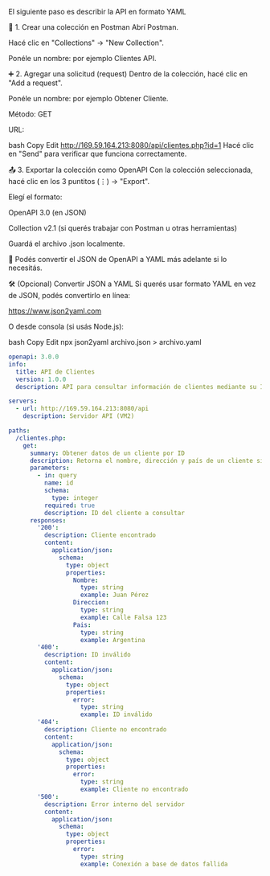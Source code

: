 
El siguiente paso es describir la API en formato YAML



🧪 1. Crear una colección en Postman
Abrí Postman.

Hacé clic en "Collections" → "New Collection".

Ponéle un nombre: por ejemplo Clientes API.

➕ 2. Agregar una solicitud (request)
Dentro de la colección, hacé clic en "Add a request".

Ponéle un nombre: por ejemplo Obtener Cliente.

Método: GET

URL:

bash
Copy
Edit
http://169.59.164.213:8080/api/clientes.php?id=1
Hacé clic en "Send" para verificar que funciona correctamente.

📤 3. Exportar la colección como OpenAPI
Con la colección seleccionada, hacé clic en los 3 puntitos (⋮) → "Export".

Elegí el formato:

OpenAPI 3.0 (en JSON)

Collection v2.1 (si querés trabajar con Postman u otras herramientas)

Guardá el archivo .json localmente.

🔁 Podés convertir el JSON de OpenAPI a YAML más adelante si lo necesitás.

🛠️ (Opcional) Convertir JSON a YAML
Si querés usar formato YAML en vez de JSON, podés convertirlo en línea:

https://www.json2yaml.com

O desde consola (si usás Node.js):

bash
Copy
Edit
npx json2yaml archivo.json > archivo.yaml












```yaml
openapi: 3.0.0
info:
  title: API de Clientes
  version: 1.0.0
  description: API para consultar información de clientes mediante su ID

servers:
  - url: http://169.59.164.213:8080/api
    description: Servidor API (VM2)

paths:
  /clientes.php:
    get:
      summary: Obtener datos de un cliente por ID
      description: Retorna el nombre, dirección y país de un cliente si existe
      parameters:
        - in: query
          name: id
          schema:
            type: integer
          required: true
          description: ID del cliente a consultar
      responses:
        '200':
          description: Cliente encontrado
          content:
            application/json:
              schema:
                type: object
                properties:
                  Nombre:
                    type: string
                    example: Juan Pérez
                  Direccion:
                    type: string
                    example: Calle Falsa 123
                  Pais:
                    type: string
                    example: Argentina
        '400':
          description: ID inválido
          content:
            application/json:
              schema:
                type: object
                properties:
                  error:
                    type: string
                    example: ID inválido
        '404':
          description: Cliente no encontrado
          content:
            application/json:
              schema:
                type: object
                properties:
                  error:
                    type: string
                    example: Cliente no encontrado
        '500':
          description: Error interno del servidor
          content:
            application/json:
              schema:
                type: object
                properties:
                  error:
                    type: string
                    example: Conexión a base de datos fallida
```
